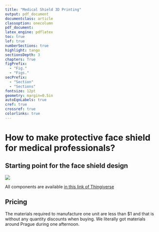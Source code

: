```yaml
---
title: "Medical Shield 3D Printing"
output: pdf_document
documentclass: article
classoption: onecolumn
pdf_document:
latex_engine: pdflatex
toc: true
lof: true
numberSections: true
highlight: tango
sectionsDepth: 3
chapters: True
figPrefix:
  - "Fig."
  - "Figs."
secPrefix:
  - "Section"
  - "Sections"
fontsize: 12pt
geometry: margin=0.5in
autoEqnLabels: true
cref: true
crossref: true
colorlinks: true
---
```


# How to make protective face shield for medical professionals?

## Starting point for the face shield design 

![](C:\Users\linigodelacruz\Documents\CoViD-19\3D-printing-of-Medical-Shields\docs\img\shield.jpg)

All components are available [in this link of Thingiverse](https://www.thingiverse.com/thing:4204061)

## Pricing

The materials required to manufacture one unit are less than $1 and that is without any quantity discounts when buying. We literally got materials around Prague during one afternoon.
